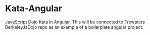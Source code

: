 # Kata-Angular
JavaScript Dojo Kata in Angular. This will be connected to Trewaters BerkeleyJsDojo repo as an example of a boilerplate angular project.
